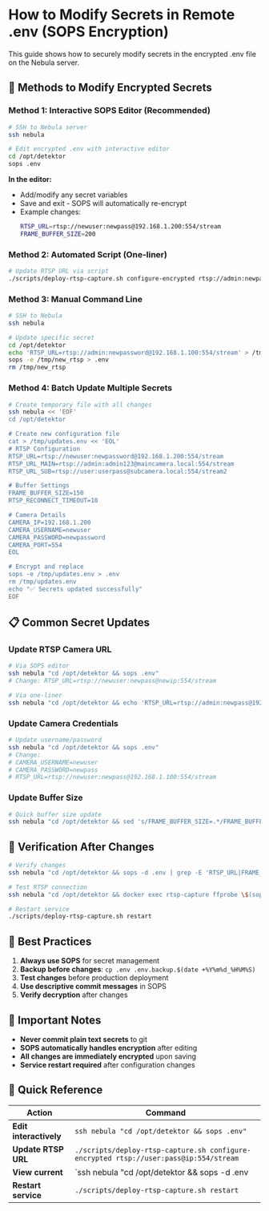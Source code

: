 # How to Modify Secrets in Remote .env (SOPS Encryption)

This guide shows how to securely modify secrets in the encrypted .env file on the Nebula server.

## 🔐 Methods to Modify Encrypted Secrets

### **Method 1: Interactive SOPS Editor (Recommended)**

```bash
# SSH to Nebula server
ssh nebula

# Edit encrypted .env with interactive editor
cd /opt/detektor
sops .env
```

**In the editor:**
- Add/modify any secret variables
- Save and exit - SOPS will automatically re-encrypt
- Example changes:
  ```bash
  RTSP_URL=rtsp://newuser:newpass@192.168.1.200:554/stream
  FRAME_BUFFER_SIZE=200
  ```

### **Method 2: Automated Script (One-liner)**

```bash
# Update RTSP URL via script
./scripts/deploy-rtsp-capture.sh configure-encrypted rtsp://admin:newpassword@192.168.1.100:554/stream
```

### **Method 3: Manual Command Line**

```bash
# SSH to Nebula
ssh nebula

# Update specific secret
cd /opt/detektor
echo 'RTSP_URL=rtsp://admin:newpassword@192.168.1.100:554/stream' > /tmp/new_rtsp
sops -e /tmp/new_rtsp > .env
rm /tmp/new_rtsp
```

### **Method 4: Batch Update Multiple Secrets**

```bash
# Create temporary file with all changes
ssh nebula << 'EOF'
cd /opt/detektor

# Create new configuration file
cat > /tmp/updates.env << 'EOL'
# RTSP Configuration
RTSP_URL=rtsp://newuser:newpassword@192.168.1.200:554/stream
RTSP_URL_MAIN=rtsp://admin:admin123@maincamera.local:554/stream
RTSP_URL_SUB=rtsp://user:userpass@subcamera.local:554/stream2

# Buffer Settings
FRAME_BUFFER_SIZE=150
RTSP_RECONNECT_TIMEOUT=10

# Camera Details
CAMERA_IP=192.168.1.200
CAMERA_USERNAME=newuser
CAMERA_PASSWORD=newpassword
CAMERA_PORT=554
EOL

# Encrypt and replace
sops -e /tmp/updates.env > .env
rm /tmp/updates.env
echo "✅ Secrets updated successfully"
EOF
```

## 📋 **Common Secret Updates**

### **Update RTSP Camera URL**
```bash
# Via SOPS editor
ssh nebula "cd /opt/detektor && sops .env"
# Change: RTSP_URL=rtsp://newuser:newpass@newip:554/stream

# Via one-liner
ssh nebula "cd /opt/detektor && echo 'RTSP_URL=rtsp://admin:newpass@192.168.1.150:554/stream' | sops -e > .env"
```

### **Update Camera Credentials**
```bash
# Update username/password
ssh nebula "cd /opt/detektor && sops .env"
# Change:
# CAMERA_USERNAME=newuser
# CAMERA_PASSWORD=newpass
# RTSP_URL=rtsp://newuser:newpass@192.168.1.100:554/stream
```

### **Update Buffer Size**
```bash
# Quick buffer size update
ssh nebula "cd /opt/detektor && sed 's/FRAME_BUFFER_SIZE=.*/FRAME_BUFFER_SIZE=200/' <<< 'FRAME_BUFFER_SIZE=200' | sops -e > .env"
```

## 🔄 **Verification After Changes**

```bash
# Verify changes
ssh nebula "cd /opt/detektor && sops -d .env | grep -E 'RTSP_URL|FRAME_BUFFER|CAMERA_'"

# Test RTSP connection
ssh nebula "cd /opt/detektor && docker exec rtsp-capture ffprobe \$(sops -d .env | grep '^RTSP_URL=' | cut -d'=' -f2-)"

# Restart service
./scripts/deploy-rtsp-capture.sh restart
```

## 📝 **Best Practices**

1. **Always use SOPS** for secret management
2. **Backup before changes**: `cp .env .env.backup.$(date +%Y%m%d_%H%M%S)`
3. **Test changes** before production deployment
4. **Use descriptive commit messages** in SOPS
5. **Verify decryption** after changes

## 🚨 **Important Notes**

- **Never commit plain text secrets** to git
- **SOPS automatically handles encryption** after editing
- **All changes are immediately encrypted** upon saving
- **Service restart required** after configuration changes

## 🎯 **Quick Reference**

| **Action** | **Command** |
|------------|-------------|
| **Edit interactively** | `ssh nebula "cd /opt/detektor && sops .env"` |
| **Update RTSP URL** | `./scripts/deploy-rtsp-capture.sh configure-encrypted rtsp://user:pass@ip:554/stream` |
| **View current** | `ssh nebula "cd /opt/detektor && sops -d .env | grep RTSP_URL"` |
| **Restart service** | `./scripts/deploy-rtsp-capture.sh restart` |
